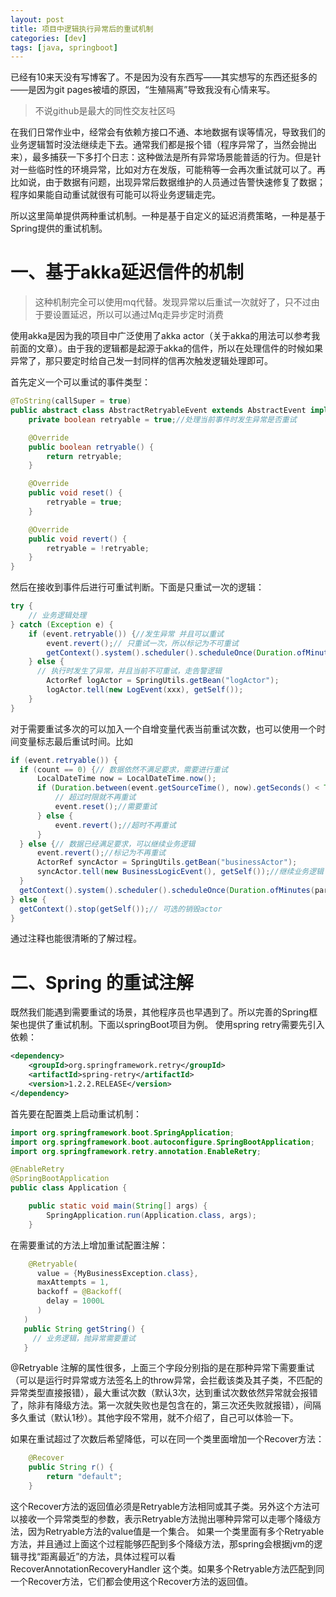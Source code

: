```yaml
---
layout: post
title: 项目中逻辑执行异常后的重试机制
categories: [dev]
tags: [java, springboot]
---
```


已经有10来天没有写博客了。不是因为没有东西写——其实想写的东西还挺多的——是因为git pages被墙的原因，“生殖隔离”导致我没有心情来写。

> 不说github是最大的同性交友社区吗

在我们日常作业中，经常会有依赖方接口不通、本地数据有误等情况，导致我们的业务逻辑暂时没法继续走下去。通常我们都是报个错（程序异常了，当然会抛出来），最多捕获一下多打个日志：这种做法是所有异常场景能普适的行为。但是针对一些临时性的环境异常，比如对方在发版，可能稍等一会再次重试就可以了。再比如说，由于数据有问题，出现异常后数据维护的人员通过告警快速修复了数据；程序如果能自动重试就很有可能可以将业务逻辑走完。

所以这里简单提供两种重试机制。一种是基于自定义的延迟消费策略，一种是基于Spring提供的重试机制。

# 一、基于akka延迟信件的机制

> 这种机制完全可以使用mq代替。发现异常以后重试一次就好了，只不过由于要设置延迟，所以可以通过Mq走异步定时消费

使用akka是因为我的项目中广泛使用了akka actor（关于akka的用法可以参考我前面的文章）。由于我的逻辑都是起源于akka的信件，所以在处理信件的时候如果异常了，那只要定时给自己发一封同样的信再次触发逻辑处理即可。

首先定义一个可以重试的事件类型：
```java 
@ToString(callSuper = true)
public abstract class AbstractRetryableEvent extends AbstractEvent implements Retryable{
    private boolean retryable = true;//处理当前事件时发生异常是否重试

    @Override
    public boolean retryable() {
        return retryable;
    }

    @Override
    public void reset() {
        retryable = true;
    }

    @Override
    public void revert() {
        retryable = !retryable;
    }
}
```
然后在接收到事件后进行可重试判断。下面是只重试一次的逻辑：
```java 
try {
    // 业务逻辑处理
} catch (Exception e) {
    if (event.retryable()) {//发生异常 并且可以重试
        event.revert();// 只重试一次，所以标记为不可重试
        getContext().system().scheduler().scheduleOnce(Duration.ofMinutes(2), getSelf(), event, getContext().system().dispatcher(), getSelf());// 发送一个延迟2分钟的信件
    } else {
      // 执行时发生了异常，并且当前不可重试，走告警逻辑
        ActorRef logActor = SpringUtils.getBean("logActor");
        logActor.tell(new LogEvent(xxx), getSelf());
    }
}
```
对于需要重试多次的可以加入一个自增变量代表当前重试次数，也可以使用一个时间变量标志最后重试时间。比如
```java 
if (event.retryable()) {
  if (count == 0) {// 数据依然不满足要求，需要进行重试
      LocalDateTime now = LocalDateTime.now();
      if (Duration.between(event.getSourceTime(), now).getSeconds() < TimeUnit.MINUTES.toSeconds(10)) {
          // 超过时限就不再重试
          event.reset();//需要重试
      } else {
          event.revert();//超时不再重试
      }
  } else {// 数据已经满足要求，可以继续业务逻辑
      event.revert();//标记为不再重试
      ActorRef syncActor = SpringUtils.getBean("businessActor");
      syncActor.tell(new BusinessLogicEvent(), getSelf());//继续业务逻辑
  }
  getContext().system().scheduler().scheduleOnce(Duration.ofMinutes(param.getStep()), getSelf(), event, getContext().system().dispatcher(), getSelf());
} else {
  getContext().stop(getSelf());// 可选的销毁actor
}
```
通过注释也能很清晰的了解过程。

# 二、Spring 的重试注解
既然我们能遇到需要重试的场景，其他程序员也早遇到了。所以完善的Spring框架也提供了重试机制。下面以springBoot项目为例。
使用spring retry需要先引入依赖：
```xml
<dependency>
    <groupId>org.springframework.retry</groupId>
    <artifactId>spring-retry</artifactId>
    <version>1.2.2.RELEASE</version>
</dependency>
```

首先要在配置类上启动重试机制：
```java
import org.springframework.boot.SpringApplication;
import org.springframework.boot.autoconfigure.SpringBootApplication;
import org.springframework.retry.annotation.EnableRetry;

@EnableRetry
@SpringBootApplication
public class Application {

    public static void main(String[] args) {
        SpringApplication.run(Application.class, args);
    }
```

在需要重试的方法上增加重试配置注解：
```java
    @Retryable(
      value = {MyBusinessException.class},
      maxAttempts = 1,
      backoff = @Backoff(
        delay = 1000L
      )
   )
   public String getString() {
     // 业务逻辑，抛异常需要重试
   }
```
@Retryable 注解的属性很多，上面三个字段分别指的是在那种异常下需要重试（可以是运行时异常或方法签名上的throw异常，会拦截该类及其子类，不匹配的异常类型直接报错），最大重试次数（默认3次，达到重试次数依然异常就会报错了，除非有降级方法。第一次就失败也是包含在的，第三次还失败就报错），间隔多久重试（默认1秒）。其他字段不常用，就不介绍了，自己可以体验一下。

如果在重试超过了次数后希望降低，可以在同一个类里面增加一个Recover方法：
```java
    @Recover
    public String r() {
        return "default";
    }
```
这个Recover方法的返回值必须是Retryable方法相同或其子类。另外这个方法可以接收一个异常类型的参数，表示Retryable方法抛出哪种异常可以走哪个降级方法，因为Retryable方法的value值是一个集合。
如果一个类里面有多个Retryable方法，并且通过上面这个过程能够匹配到多个降级方法，那spring会根据jvm的逻辑寻找“距离最近”的方法，具体过程可以看 RecoverAnnotationRecoveryHandler 这个类。如果多个Retryable方法匹配到同一个Recover方法，它们都会使用这个Recover方法的返回值。

